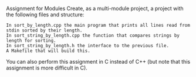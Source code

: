 Assignment for Modules
Create, as a multi-module project, a project with the following files and structure:

    In sort_by_length.cpp the main program that prints all lines read from stdin sorted by their length.
    In sort_string_by_length.cpp the function that compares strings by length for sorting.
    In sort_string_by_length.h the interface to the previous file.
    A Makefile that will build this.
You can also perform this assignment in C instead of C++ (but note that this assignment is more difficult in C).